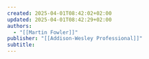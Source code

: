 ```yaml
---
created: 2025-04-01T08:42:02+02:00
updated: 2025-04-01T08:42:29+02:00
authors:
  - "[[Martin Fowler]]"
publisher: "[[Addison-Wesley Professional]]"
subtitle:
---
```

